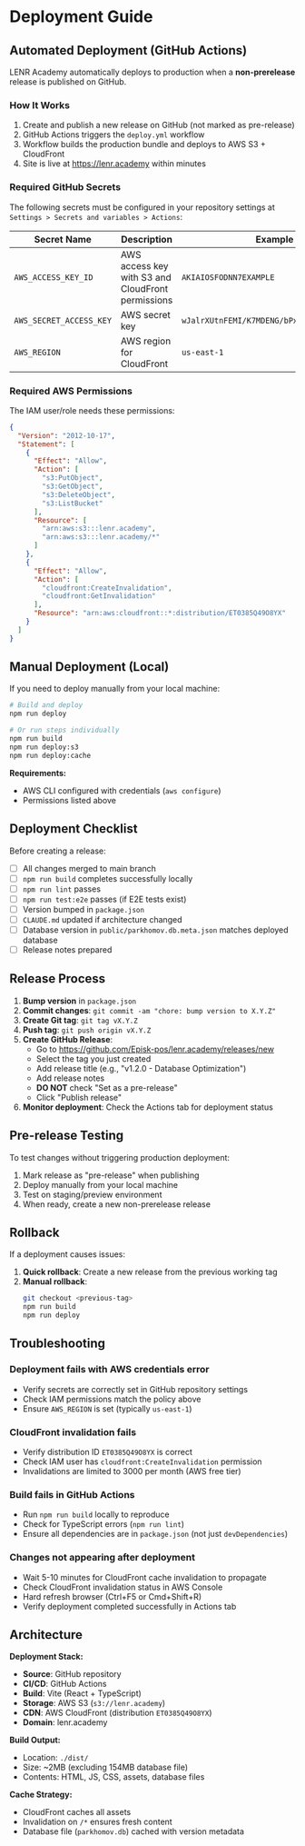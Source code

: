 # Deployment Guide

## Automated Deployment (GitHub Actions)

LENR Academy automatically deploys to production when a **non-prerelease** release is published on GitHub.

### How It Works

1. Create and publish a new release on GitHub (not marked as pre-release)
2. GitHub Actions triggers the `deploy.yml` workflow
3. Workflow builds the production bundle and deploys to AWS S3 + CloudFront
4. Site is live at https://lenr.academy within minutes

### Required GitHub Secrets

The following secrets must be configured in your repository settings at `Settings > Secrets and variables > Actions`:

| Secret Name | Description | Example |
|-------------|-------------|---------|
| `AWS_ACCESS_KEY_ID` | AWS access key with S3 and CloudFront permissions | `AKIAIOSFODNN7EXAMPLE` |
| `AWS_SECRET_ACCESS_KEY` | AWS secret key | `wJalrXUtnFEMI/K7MDENG/bPxRfiCYEXAMPLEKEY` |
| `AWS_REGION` | AWS region for CloudFront | `us-east-1` |

### Required AWS Permissions

The IAM user/role needs these permissions:

```json
{
  "Version": "2012-10-17",
  "Statement": [
    {
      "Effect": "Allow",
      "Action": [
        "s3:PutObject",
        "s3:GetObject",
        "s3:DeleteObject",
        "s3:ListBucket"
      ],
      "Resource": [
        "arn:aws:s3:::lenr.academy",
        "arn:aws:s3:::lenr.academy/*"
      ]
    },
    {
      "Effect": "Allow",
      "Action": [
        "cloudfront:CreateInvalidation",
        "cloudfront:GetInvalidation"
      ],
      "Resource": "arn:aws:cloudfront::*:distribution/ET0385Q49O8YX"
    }
  ]
}
```

## Manual Deployment (Local)

If you need to deploy manually from your local machine:

```bash
# Build and deploy
npm run deploy

# Or run steps individually
npm run build
npm run deploy:s3
npm run deploy:cache
```

**Requirements:**
- AWS CLI configured with credentials (`aws configure`)
- Permissions listed above

## Deployment Checklist

Before creating a release:

- [ ] All changes merged to main branch
- [ ] `npm run build` completes successfully locally
- [ ] `npm run lint` passes
- [ ] `npm run test:e2e` passes (if E2E tests exist)
- [ ] Version bumped in `package.json`
- [ ] `CLAUDE.md` updated if architecture changed
- [ ] Database version in `public/parkhomov.db.meta.json` matches deployed database
- [ ] Release notes prepared

## Release Process

1. **Bump version** in `package.json`
2. **Commit changes**: `git commit -am "chore: bump version to X.Y.Z"`
3. **Create Git tag**: `git tag vX.Y.Z`
4. **Push tag**: `git push origin vX.Y.Z`
5. **Create GitHub Release**:
   - Go to https://github.com/Episk-pos/lenr.academy/releases/new
   - Select the tag you just created
   - Add release title (e.g., "v1.2.0 - Database Optimization")
   - Add release notes
   - **DO NOT** check "Set as a pre-release"
   - Click "Publish release"
6. **Monitor deployment**: Check the Actions tab for deployment status

## Pre-release Testing

To test changes without triggering production deployment:

1. Mark release as "pre-release" when publishing
2. Deploy manually from your local machine
3. Test on staging/preview environment
4. When ready, create a new non-prerelease release

## Rollback

If a deployment causes issues:

1. **Quick rollback**: Create a new release from the previous working tag
2. **Manual rollback**:
   ```bash
   git checkout <previous-tag>
   npm run build
   npm run deploy
   ```

## Troubleshooting

### Deployment fails with AWS credentials error
- Verify secrets are correctly set in GitHub repository settings
- Check IAM permissions match the policy above
- Ensure `AWS_REGION` is set (typically `us-east-1`)

### CloudFront invalidation fails
- Verify distribution ID `ET0385Q49O8YX` is correct
- Check IAM user has `cloudfront:CreateInvalidation` permission
- Invalidations are limited to 3000 per month (AWS free tier)

### Build fails in GitHub Actions
- Run `npm run build` locally to reproduce
- Check for TypeScript errors (`npm run lint`)
- Ensure all dependencies are in `package.json` (not just `devDependencies`)

### Changes not appearing after deployment
- Wait 5-10 minutes for CloudFront cache invalidation to propagate
- Check CloudFront invalidation status in AWS Console
- Hard refresh browser (Ctrl+F5 or Cmd+Shift+R)
- Verify deployment completed successfully in Actions tab

## Architecture

**Deployment Stack:**
- **Source**: GitHub repository
- **CI/CD**: GitHub Actions
- **Build**: Vite (React + TypeScript)
- **Storage**: AWS S3 (`s3://lenr.academy`)
- **CDN**: AWS CloudFront (distribution `ET0385Q49O8YX`)
- **Domain**: lenr.academy

**Build Output:**
- Location: `./dist/`
- Size: ~2MB (excluding 154MB database file)
- Contents: HTML, JS, CSS, assets, database files

**Cache Strategy:**
- CloudFront caches all assets
- Invalidation on `/*` ensures fresh content
- Database file (`parkhomov.db`) cached with version metadata
